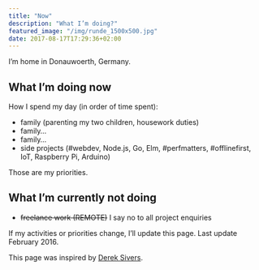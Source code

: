 ```yaml
---
title: "Now"
description: "What I’m doing?"
featured_image: "/img/runde_1500x500.jpg"
date: 2017-08-17T17:29:36+02:00
---
```

I’m home in Donauwoerth, Germany.

## What I’m doing now

How I spend my day (in order of time spent):

- family (parenting my two children, housework duties)
- family…
- family…
- side projects (#webdev, Node.js, Go, Elm, #perfmatters, #offlinefirst, IoT, Raspberry Pi, Arduino)

Those are my priorities.

## What I’m currently not doing

- ~~freelance work (REMOTE)~~ I say no to all project enquiries

If my activities or priorities change, I’ll update this page. Last update February 2016.

This page was inspired by [Derek Sivers](https://sivers.org/nowff).